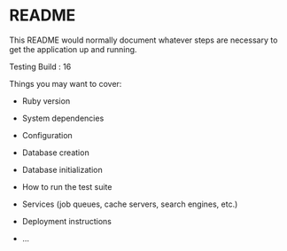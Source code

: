 # README

This README would normally document whatever steps are necessary to get the
application up and running.

Testing Build : 16

Things you may want to cover:

* Ruby version

* System dependencies

* Configuration

* Database creation

* Database initialization

* How to run the test suite

* Services (job queues, cache servers, search engines, etc.)

* Deployment instructions

* ...
